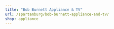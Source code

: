 ```yaml
---
title: "Bob Burnett Appliance & TV"
url: /spartanburg/bob-burnett-appliance-and-tv/
shop: appliance
---
```

